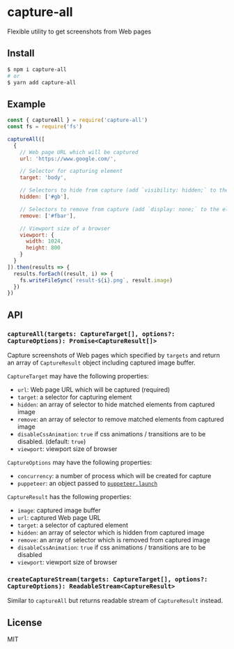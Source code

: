 # capture-all

Flexible utility to get screenshots from Web pages

## Install

```sh
$ npm i capture-all
# or
$ yarn add capture-all
```

## Example

```js
const { captureAll } = require('capture-all')
const fs = require('fs')

captureAll([
  {
    // Web page URL which will be captured
    url: 'https://www.google.com/',

    // Selector for capturing element
    target: 'body',

    // Selectors to hide from capture (add `visibility: hidden;` to the elements)
    hidden: ['#gb'],

    // Selectors to remove from capture (add `display: none;` to the elements)
    remove: ['#fbar'],

    // Viewport size of a browser
    viewport: {
      width: 1024,
      height: 800
    }
  }
]).then(results => {
  results.forEach((result, i) => {
    fs.writeFileSync(`result-${i}.png`, result.image)
  })
})
```

## API

### `captureAll(targets: CaptureTarget[], options?: CaptureOptions): Promise<CaptureResult[]>`

Capture screenshots of Web pages which specified by `targets` and return an array of `CaptureResult` object including captured image buffer.

`CaptureTarget` may have the following properties:

* `url`: Web page URL which will be captured (required)
* `target`: a selector for capturing element
* `hidden`: an array of selector to hide matched elements from captured image
* `remove`: an array of selector to remove matched elements from captured image
* `disableCssAnimation`: `true` if css animations / transitions are to be disabled. (default: `true`)
* `viewport`: viewport size of browser

`CaptureOptions` may have the following properties:

* `concurrency`: a number of process which will be created for capture
* `puppeteer`: an object passed to [`puppeteer.launch`](https://github.com/GoogleChrome/puppeteer/blob/master/docs/api.md#puppeteerlaunchoptions)

`CaptureResult` has the following properties:

* `image`: captured image buffer
* `url`: captured Web page URL
* `target`: a selector of captured element
* `hidden`: an array of selector which is hidden from captured image
* `remove`: an array of selector which is removed from captured image
* `disableCssAnimation`: `true` if css animations / transitions are to be disabled
* `viewport`: viewport size of browser

### `createCaptureStream(targets: CaptureTarget[], options?: CaptureOptions): ReadableStream<CaptureResult>`

Similar to `captureAll` but returns readable stream of `CaptureResult` instead.

## License

MIT
